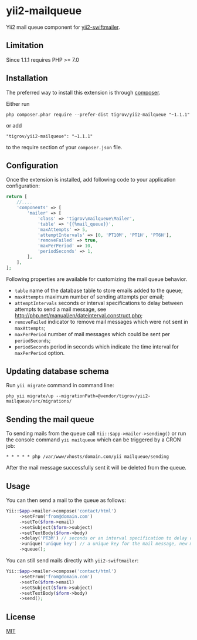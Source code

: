 yii2-mailqueue
==============

Yii2 mail queue component for [yii2-swiftmailer](http://www.yiiframework.com/doc-2.0/ext-swiftmailer-index.html).

Limitation
------------

Since 1.1.1 requires PHP >= 7.0

Installation
------------

The preferred way to install this extension is through [composer](http://getcomposer.org/download/).

Either run

```
php composer.phar require --prefer-dist tigrov/yii2-mailqueue "~1.1.1"
```

or add

```
"tigrov/yii2-mailqueue": "~1.1.1"
```

to the require section of your `composer.json` file.

 
Configuration
-------------
Once the extension is installed, add following code to your application configuration:

```php
return [
    //....
    'components' => [
        'mailer' => [
            'class' => 'tigrov\mailqueue\Mailer',
            'table' => '{{%mail_queue}}',
            'maxAttempts' => 5,
            'attemptIntervals' => [0, 'PT10M', 'PT1H', 'PT6H'],
            'removeFailed' => true,
            'maxPerPeriod' => 10,
            'periodSeconds' => 1,
        ],
    ],
];
```

Following properties are available for customizing the mail queue behavior.

* `table` name of the database table to store emails added to the queue;
* `maxAttempts` maximum number of sending attempts per email;
* `attemptIntervals` seconds or interval specifications to delay between attempts to send a mail message, see http://php.net/manual/en/dateinterval.construct.php;
* `removeFailed` indicator to remove mail messages which were not sent in `maxAttempts`;
* `maxPerPeriod` number of mail messages which could be sent per `periodSeconds`;
* `periodSeconds` period in seconds which indicate the time interval for `maxPerPeriod` option.


Updating database schema
------------------------

Run `yii migrate` command in command line:

```
php yii migrate/up --migrationPath=@vendor/tigrov/yii2-mailqueue/src/migrations/
```

Sending the mail queue
-------------------------

To sending mails from the queue call `Yii::$app->mailer->sending()` or run the console command `yii mailqueue` which can be triggered by a CRON job:

```
* * * * * php /var/www/vhosts/domain.com/yii mailqueue/sending
```

After the mail message successfully sent it will be deleted from the queue.

Usage
-----

You can then send a mail to the queue as follows:

```php
Yii::$app->mailer->compose('contact/html')
     ->setFrom('from@domain.com')
     ->setTo($form->email)
     ->setSubject($form->subject)
     ->setTextBody($form->body)
     ->delay('PT3M') // seconds or an interval specification to delay of sending the mail message, see http://php.net/manual/en/dateinterval.construct.php
     ->unique('unique key') // a unique key for the mail message, new message with the same key will replace the old one
     ->queue();
```

You can still send mails directly with `yii2-swiftmailer`:

```php
Yii::$app->mailer->compose('contact/html')
     ->setFrom('from@domain.com')
     ->setTo($form->email)
     ->setSubject($form->subject)
     ->setTextBody($form->body)
     ->send();
```

License
-------

[MIT](LICENSE)
